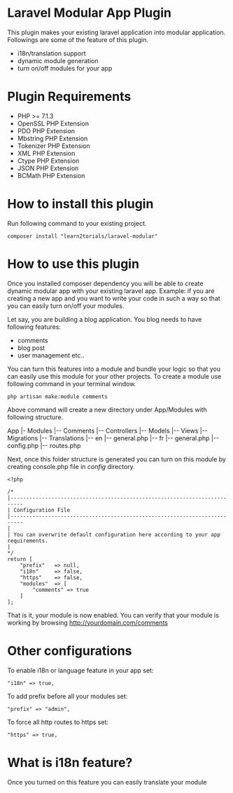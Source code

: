 # Laravel Modular App Plugin

This plugin makes your existing laravel application into modular application. Followings are some of the feature of this plugin.

- i18n/translation support
- dynamic module generation
- turn on/off modules for your app

# Plugin Requirements

- PHP >= 7.1.3
- OpenSSL PHP Extension
- PDO PHP Extension
- Mbstring PHP Extension
- Tokenizer PHP Extension
- XML PHP Extension
- Ctype PHP Extension
- JSON PHP Extension
- BCMath PHP Extension

# How to install this plugin

Run following command to your existing project.

```
composer install "learn2torials/laravel-modular"
```

# How to use this plugin

Once you installed composer dependency you will be able to create dynamic modular app with your existing laravel app. Example: if you are creating a new app and you want to write your code in such a way so that you can easily turn on/off your modules.

Let say, you are building a blog application. You blog needs to have following features:

- comments
- blog post
- user management etc..

You can turn this features into a module and bundle your logic so that you can easily use this module for your other projects. To create a module use following command in your terminal window.

```
php artisan make:module comments
```

Above command will create a new directory under App/Modules with following structure.

App
|- Modules
|-- Comments
|-- Controllers
|-- Models
|-- Views
|-- Migrations
|-- Translations
|-- en
|-- general.php
|-- fr
|-- general.php
|-- config.php
|-- routes.php

Next, once this folder structure is generated you can turn on this module by creating console.php file in _config_ directory.

```
<?php

/*
|--------------------------------------------------------------------------
| Configuration File
|--------------------------------------------------------------------------
|
| You can overwrite default configuration here according to your app requirements.
|
*/
return [
    "prefix"   => null,
    "i18n"     => false,
    "https"    => false,
    "modules"  => [
        "comments" => true
    ]
];
```

That is it, your module is now enabled. You can verify that your module is working by browsing http://yourdomain.com/comments

# Other configurations

To enable i18n or language feature in your app set:

```
"i18n" => true,
```

To add prefix before all your modules set:

```
"prefix" => "admin",
```

To force all http routes to https set:

```
"https" => true,
```

# What is i18n feature?

Once you turned on this feature you can easily translate your module
